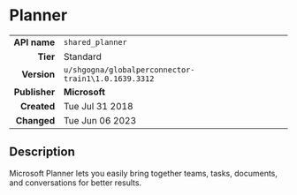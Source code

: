 # Planner
| | |
|-:|-|
|**API name**|`shared_planner`|
|**Tier**|Standard|
|**Version**|`u/shgogna/globalperconnector-train1\1.0.1639.3312`|
|**Publisher**|**Microsoft**|
|**Created**|Tue Jul 31 2018|
|**Changed**|Tue Jun 06 2023|

## Description
Microsoft Planner lets you easily bring together teams, tasks, documents, and conversations for better results.
